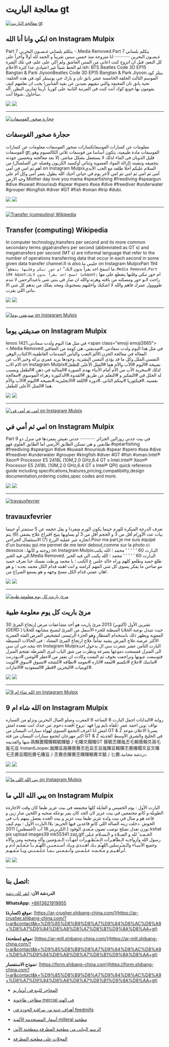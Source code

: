 # معالجة الباريت gt

<a href="https://swt.shibang-china.com/?l=ar&img&k=%D9%85%D8%B9%D8%A7%D9%84%D8%AC%D8%A9+%D8%A7%D9%84%D8%A8%D8%A7%D8%B1%D9%8A%D8%AA+gt" target="_blank">![معالجة الباريت gt](http://static.shibang-china.com/all-800x300/480.jpg)</a>

## ابكي وانا أنا الله on Instagram Mulpix
Part 7 يتكلم بلساني غـصـون البحرين ··.Media Removed.Part 7 يتكلم بلساني غـصـون البحرين ············ انا متزوجة منذ خمس سنين تقريباً و الحمد لله أولاً وآخراً على كل النعم، قبل ان اتزوج كنت اعاني من المس العاشق ولم اكن على علم، في تلك الفترة لم الحظ شيئاً غير اعتيادي عدا كثرة الأحلام.ish: BTS Beatles Code 3D EP15 Bangtan &amp; Park JiyoonBeatles Code 3D EP15 Bangtan &amp; Park Jiyoon.بيتلز كود الموسم الثالث الحلقة الخامسة عشر بانق تان و بارك جي يونبيتلز كود.في هذه الحلقة: تحية يانق تان المخيفة والتي تبقيهم بعيدين عن بقيه الفنانين! يجب ان نعلمهم كيف يقومون بها.جونغ كوك أنت كنت في المرتبة الثانية على كوريا .أرينا تمارين البطن .آآه سأحاول .شوقا أنت.


<a href="https://whatsapp.shibangsoft.com/WhatsApp.php" target="_blank" title="WhatsApp">![](http://static.shibang-china.com/icon/whatsapp.png)</a> <a href="https://swt.shibang-china.com/?l=ar&icon&k=%D9%85%D8%B9%D8%A7%D9%84%D8%AC%D8%A9+%D8%A7%D9%84%D8%A8%D8%A7%D8%B1%D9%8A%D8%AA+gt" target="_blank">![](http://static.shibang-china.com/icon/chat-ar.png)</a>

---

<a href="https://swt.shibang-china.com/?l=ar&img&k=%D9%85%D8%B9%D8%A7%D9%84%D8%AC%D8%A9+%D8%A7%D9%84%D8%A8%D8%A7%D8%B1%D9%8A%D8%AA+gt" target="_blank">![حجارة صخور الفوسفات](http://static.shibang-china.com/all-800x300/754.jpg)</a>

## حجارة صخور الفوسفات
معلومات عن كسارات الفوسفاتكسارات صخور الفوسفات معلومات عن كسارات الفوسفات gt;.الفوسفات مادة طبيعية، يتكون أساسا من فوسفات ثلاثي الكالسيوم وهو قليل الذوبان في الماء لذلك لا يستعمل بشكل مباشر، إلا بعد معالجته وتحسين جودته بتجفيفه وتنقيته (إزالة المواد العضوية وثنائي أوكسيد الكربون وفصله عن الصلصال) من أهم.ثم امي في أمي on Instagram Mulpixالسلام عليكم أحلا طلعه مع الحب الأبدي أمي ثم امي ثم امي ثم امي لآخر يوم في حياتي أحبك الله يطول بعمر أمي وكل أم علي وجه الارض Mother day love you mama #spearfishing #freediving #speargun #dive #kuwait #nourisub #spear #spero #sea #dive #freediver #underwater #grouper #kingfish #diver #GT #fish #oman #trip #dubi.


<a href="https://whatsapp.shibangsoft.com/WhatsApp.php" target="_blank" title="WhatsApp">![](http://static.shibang-china.com/icon/whatsapp.png)</a> <a href="https://swt.shibang-china.com/?l=ar&icon&k=%D9%85%D8%B9%D8%A7%D9%84%D8%AC%D8%A9+%D8%A7%D9%84%D8%A8%D8%A7%D8%B1%D9%8A%D8%AA+gt" target="_blank">![](http://static.shibang-china.com/icon/chat-ar.png)</a>

---

<a href="https://swt.shibang-china.com/?l=ar&img&k=%D9%85%D8%B9%D8%A7%D9%84%D8%AC%D8%A9+%D8%A7%D9%84%D8%A8%D8%A7%D8%B1%D9%8A%D8%AA+gt" target="_blank">![Transfer (computing) Wikipedia](http://static.shibang-china.com/all-800x300/1256.jpg)</a>

## Transfer (computing) Wikipedia
In computer technology,transfers per second and its more common secondary terms gigatransfers per second (abbreviated as GT s) and megatransfers per second (MT s) are informal language that refer to the number of operations transferring data that occur in each second in some given data transfer channel.It is also.خليني ما on Instagram MulpixPart 194 &quot;ما اسمح احد يقرأ بدون لايك&quot; ` ام حور تبكي وقلبها يتقطع.Media Removed.Part 194 &quot;ما اسمح احد يقرأ بدون لايك&quot; ` ام حور تبكي وقلبها يتقطع على مها راحت لابو حور ومسكته من ياقته وهزته:والله ان صار في بنتي شي ياعبدالرحمن لا تندم طوووول عمرك فاهم والله لا اشكيك واخليهم يسجنونك ومحد يفكك من يدهم كل شي الا بناتي اللي يقرب.


<a href="https://whatsapp.shibangsoft.com/WhatsApp.php" target="_blank" title="WhatsApp">![](http://static.shibang-china.com/icon/whatsapp.png)</a> <a href="https://swt.shibang-china.com/?l=ar&icon&k=%D9%85%D8%B9%D8%A7%D9%84%D8%AC%D8%A9+%D8%A7%D9%84%D8%A8%D8%A7%D8%B1%D9%8A%D8%AA+gt" target="_blank">![](http://static.shibang-china.com/icon/chat-ar.png)</a>

---

<a href="https://swt.shibang-china.com/?l=ar&img&k=%D9%85%D8%B9%D8%A7%D9%84%D8%AC%D8%A9+%D8%A7%D9%84%D8%A8%D8%A7%D8%B1%D9%8A%D8%AA+gt" target="_blank">![صديقتي يوما on Instagram Mulpix](http://static.shibang-china.com/all-800x300/1345.jpg)</a>

## صديقتي يوما on Instagram Mulpix
lenoo 1421.في مثل هذا اليوم ولدت سعادتي &lt;span class=&quot;emoji emoji2665&quot;&gt;&lt;.Media Removed.في مثل هذا اليوم ولدت سعادتي..#صديقتي..هي كومة من العقاقير الفعالة في معالجة الحزن.الألم.التعب واليأس الصدمات العاطفية.الاكتئاب.الوهن النفسي.الملل.وكل ما قد يؤذي النفس البشرية..وجودها يزيد عمري بركة وخير.الأب عن الام الاب on Instagram Mulpix#نصيحة #اليوم #الأب والأم هما #المثل الأعلى للطفل لذلك #سخرية الأب من الأم أمام الأبناء يهدم الصورة #المثالية في ذهن #الطفل ويسبب له الخلل في #التفكير و #التعلم عن طريق #القدوة.#الدكتورة زهراء الموسوي #معالجة نفسية..#فيكتوريا #بيتكم الثاني..#دورة #اللغة #الانجليزية.#نصيحة #اليوم #الأب والأم هما #المثل الأعلى للطفل.


<a href="https://whatsapp.shibangsoft.com/WhatsApp.php" target="_blank" title="WhatsApp">![](http://static.shibang-china.com/icon/whatsapp.png)</a> <a href="https://swt.shibang-china.com/?l=ar&icon&k=%D9%85%D8%B9%D8%A7%D9%84%D8%AC%D8%A9+%D8%A7%D9%84%D8%A8%D8%A7%D8%B1%D9%8A%D8%AA+gt" target="_blank">![](http://static.shibang-china.com/icon/chat-ar.png)</a>

---

<a href="https://swt.shibang-china.com/?l=ar&img&k=%D9%85%D8%B9%D8%A7%D9%84%D8%AC%D8%A9+%D8%A7%D9%84%D8%A8%D8%A7%D8%B1%D9%8A%D8%AA+gt" target="_blank">![امي ثم أمي في on Instagram Mulpix](http://static.shibang-china.com/all-800x300/418.jpg)</a>

## امي ثم أمي في on Instagram Mulpix
Part 9 في بيت جدتي روزالين الجزائر ············ جدتي تعيش بمفردها في منزل ذو طابقين و هي تسكن الطابق الأرضي أما الطابق العلوي فهو.#spearfishing #freediving #speargun #dive #kuwait #nourisub #spear #spero #sea #dive #freediver #underwater #grouper #kingfish #diver #GT #fish #oman.Intel® Xeon® Processor E5 2418L (10M,2.0 GHz,6.4 GT s Intel.Intel® Xeon® Processor E5 2418L (10M,2.0 GHz,6.4 GT s Intel® QPI) quick reference guide including specifications,features,pricing,compatibility,design documentation,ordering codes,spec codes and more.


<a href="https://whatsapp.shibangsoft.com/WhatsApp.php" target="_blank" title="WhatsApp">![](http://static.shibang-china.com/icon/whatsapp.png)</a> <a href="https://swt.shibang-china.com/?l=ar&icon&k=%D9%85%D8%B9%D8%A7%D9%84%D8%AC%D8%A9+%D8%A7%D9%84%D8%A8%D8%A7%D8%B1%D9%8A%D8%AA+gt" target="_blank">![](http://static.shibang-china.com/icon/chat-ar.png)</a>

---

<a href="https://swt.shibang-china.com/?l=ar&img&k=%D9%85%D8%B9%D8%A7%D9%84%D8%AC%D8%A9+%D8%A7%D9%84%D8%A8%D8%A7%D8%B1%D9%8A%D8%AA+gt" target="_blank">![travauxfevrier](http://static.shibang-china.com/all-800x300/1209.jpg)</a>

## travauxfevrier
تعرف الدرجة المبكرة للورم حينما يكون الورم منفردا و يقل حجمه عن 5 سنتمتر أو حينما يبات عدد الأورام أقل من 3 و الحجم أقل من 3 أو يساويها يتيح اقتراع علاج يشفي (6) يتم انجازه عبر عملية الزرع (7) الاستئصال الجراحي.Pour ma part,je me suis équipé d&#39;un bureau qui me permet de me tenir debout,comme sur la photo ci dessous :.زوجته و كأنها on Instagram Mulpixالبـارت 60 &#39; &#39; &#39; &#39;  &#39; محمد ؛ الله يكتب الي فيه الخير.Media Removed. البـارت 60 &#39; &#39; &#39; &#39;  &#39; محمد ؛ الله يكتب الي فيه الخير طلع حميد وطلعو كلهم وراه خالد جلس ع الكنب ؛ يا محمد ورطت نفسك حنا نعرف حميد مو صاحي ما يفكر يسوي كل شي المهم كرامته و انت اهنته قدام الكل محمد بحده ؛ و هو اهان عمتي قدام الكل مسح وجهه و هو يسمع الصراخ من.


<a href="https://whatsapp.shibangsoft.com/WhatsApp.php" target="_blank" title="WhatsApp">![](http://static.shibang-china.com/icon/whatsapp.png)</a> <a href="https://swt.shibang-china.com/?l=ar&icon&k=%D9%85%D8%B9%D8%A7%D9%84%D8%AC%D8%A9+%D8%A7%D9%84%D8%A8%D8%A7%D8%B1%D9%8A%D8%AA+gt" target="_blank">![](http://static.shibang-china.com/icon/chat-ar.png)</a>

---

<a href="https://swt.shibang-china.com/?l=ar&img&k=%D9%85%D8%B9%D8%A7%D9%84%D8%AC%D8%A9+%D8%A7%D9%84%D8%A8%D8%A7%D8%B1%D9%8A%D8%AA+gt" target="_blank">![مرئ باريت كل يوم معلومة طبية](http://static.shibang-china.com/all-800x300/644.jpg)</a>

## مرئ باريت كل يوم معلومة طبية
30 تشرين الأول (أكتوبر) 2013.مرئ باريت هو أحد مضاعفات مرض إرتجاع المرئ (GERD ) حيث تتبدل نوعية الخلايا المبطنة للجزء الأسفل من المرئ لتصبح مشابهة للخلايا المعوية ويظهر ذلك باستخدام المنظار وهو الجزء الرئيسى لتشخيص المرض.الفئه العمرية الأكثر عرضة.علاج المرض يشبه تماماً علاج ارتجاع المرئ المعتاد : فى الحالات البسيطه يتجه.جي ان سي on Instagram Mulpixالبارت الثامن عشر شعرت سي ال بدخول احد الى المنزل فمسحت دموعها بسرعة ونظرت من شق الباب لترى الشرطة تقتحم المنزل فتوسعت عيونها وتراجعت بخوف ثم التفتت وكادت ان تقفز من.#عطر #لوشن #ديودرنت #ماسك #علاج #تكميم #لمعه #اثاره #نعومه #نظافه #كشخه #تسوق #سوق #كويت #كويتيات #البحرين #قطر #السعوديه #الامارات.


<a href="https://whatsapp.shibangsoft.com/WhatsApp.php" target="_blank" title="WhatsApp">![](http://static.shibang-china.com/icon/whatsapp.png)</a> <a href="https://swt.shibang-china.com/?l=ar&icon&k=%D9%85%D8%B9%D8%A7%D9%84%D8%AC%D8%A9+%D8%A7%D9%84%D8%A8%D8%A7%D8%B1%D9%8A%D8%AA+gt" target="_blank">![](http://static.shibang-china.com/icon/chat-ar.png)</a>

---

<a href="https://swt.shibang-china.com/?l=ar&img&k=%D9%85%D8%B9%D8%A7%D9%84%D8%AC%D8%A9+%D8%A7%D9%84%D8%A8%D8%A7%D8%B1%D9%8A%D8%AA+gt" target="_blank">![9 الله شاء ام on Instagram Mulpix](http://static.shibang-china.com/all-800x300/600.jpg)</a>

## 9 الله شاء ام on Instagram Mulpix
رواية #البدايات اجمل البارت 8 الساعه 6 المغرب وصلو العيال البحرين ونزلو من السياره نواف :وين احمد عمر :تلقاه نايم ورا فهد :بروح اقعده دحوم :من جدك انت تقعده امش امش انا اعرف.التجمع السنوي لهواة سيارات النيسان من GT &amp; Z يسرنا الاعلان موعد اكبر مهرجان لتجمع سيارات النيسان من فئة GT &amp; Z في الخليج والشرق الأوسط الحديثه منها والقديمه.鬲賴噩賵賱賴毓賱賶丿乇賰爻賵賳GT 賲毓丕賱胤丕乇賴賲賴爻鬲乇胤乇亘 InstantLooper.胤賱亘鬲賰賲賷丕卮亘丕亘胤賱亘賴賱丕賷賰賵爻亘爻賰乇丕賷亘賵卮賷乇賰亘丿丕賷丞賱賷丕賱賱賴賷爻毓丿匕賷.دردشة مجانية.


<a href="https://whatsapp.shibangsoft.com/WhatsApp.php" target="_blank" title="WhatsApp">![](http://static.shibang-china.com/icon/whatsapp.png)</a> <a href="https://swt.shibang-china.com/?l=ar&icon&k=%D9%85%D8%B9%D8%A7%D9%84%D8%AC%D8%A9+%D8%A7%D9%84%D8%A8%D8%A7%D8%B1%D9%8A%D8%AA+gt" target="_blank">![](http://static.shibang-china.com/icon/chat-ar.png)</a>

---

<a href="https://swt.shibang-china.com/?l=ar&img&k=%D9%85%D8%B9%D8%A7%D9%84%D8%AC%D8%A9+%D8%A7%D9%84%D8%A8%D8%A7%D8%B1%D9%8A%D8%AA+gt" target="_blank">![يبي الله اللي ما on Instagram Mulpix](http://static.shibang-china.com/all-800x300/1520.jpg)</a>

## يبي الله اللي ما on Instagram Mulpix
البارت الأول : يوم الخميس و العايلة كلها مجتمعه في بيت عزيز طبعا كان وقت الاجازةة الطويلة.و كانو مجتمعين في بيت عزيز لان الجد كان يمر بوعكه صحيه و اللحين صار زين و قاعد هو و منال في بيت ولده عزيز طبعا بيت عزيز و بيت الجده يفصل بينهم باب في الحوش .دخلت زينه الصالة اللي كانو قاعدين فيها الحريم: يلاا.البارت الأول : يوم.كيف توزن تعدل تصلح توضب تصون مـُغدي الوقود { الكربريتر.18 آب (أغسطس) 2011.kshat pix upload images39 mk55341 zaz.gif الحـمـد ُ لله و الصـلاة و الـسـلام عـلى رسول الله وأزوآجـه الـطآهـرآت الـمـُطـهـرآت أُمهـآت الـمـؤمنين وآله وصحبه ومن وآلآه وجميع الأنبيـاء والـمـُرسلين.اللهـُم بـك أهـتـدي وبـك أسـتـعـيـن.اللهـُم يـآ مـُعـلـم أدم و أبرآهـيـم و مـُحـمـد عـلـمـني وأنـفـعـني بـمـا عـلـمـتـني ويـا مـُفـهـم.


<a href="https://whatsapp.shibangsoft.com/WhatsApp.php" target="_blank" title="WhatsApp">![](http://static.shibang-china.com/icon/whatsapp.png)</a> <a href="https://swt.shibang-china.com/?l=ar&icon&k=%D9%85%D8%B9%D8%A7%D9%84%D8%AC%D8%A9+%D8%A7%D9%84%D8%A8%D8%A7%D8%B1%D9%8A%D8%AA+gt" target="_blank">![](http://static.shibang-china.com/icon/chat-ar.png)</a>

---
## اتصل بنا:

**الدردشة الآن:** [انقر للدردشة](https://swt.shibang-china.com?l=ar&contact&k=%D9%85%D8%B9%D8%A7%D9%84%D8%AC%D8%A9+%D8%A7%D9%84%D8%A8%D8%A7%D8%B1%D9%8A%D8%AA+gt)

**WhatsApp:**  [+8613621919955](https://whatsapp.shibangsoft.com/WhatsApp.php)

**موقع (كسارة):** [https://ar-crusher.shibang-china.com/](https://ar-crusher.shibang-china.com/?l=ar&contact&k=%D9%85%D8%B9%D8%A7%D9%84%D8%AC%D8%A9+%D8%A7%D9%84%D8%A8%D8%A7%D8%B1%D9%8A%D8%AA+gt)

**موقع (مطحنة):** [https://ar-mill.shibang-china.com/](https://ar-mill.shibang-china.com/?l=ar&contact&k=%D9%85%D8%B9%D8%A7%D9%84%D8%AC%D8%A9+%D8%A7%D9%84%D8%A8%D8%A7%D8%B1%D9%8A%D8%AA+gt)

**نموذج الاستفسار:** [https://form.shibang-china.com](https://form.shibang-china.com?l=ar&contact&k=%D9%85%D8%B9%D8%A7%D9%84%D8%AC%D8%A9+%D8%A7%D9%84%D8%A8%D8%A7%D8%B1%D9%8A%D8%AA+gt)

* [المحاجر للبيع في أونتاريو](../27/%D8%A7%D9%84%D9%85%D8%AD%D8%A7%D8%AC%D8%B1%20%D9%84%D9%84%D8%A8%D9%8A%D8%B9%20%D9%81%D9%8A%20%D8%A3%D9%88%D9%86%D8%AA%D8%A7%D8%B1%D9%8A%D9%88.md)

* [مطاحن طاحونة mercial في الهند](../27/%D9%85%D8%B7%D8%A7%D8%AD%D9%86%20%D8%B7%D8%A7%D8%AD%D9%88%D9%86%D8%A9%20mercial%20%D9%81%D9%8A%20%D8%A7%D9%84%D9%87%D9%86%D8%AF.md)

* [أهداف عينة من مراقبة الجودة في feedmills](../30/%D8%A3%D9%87%D8%AF%D8%A7%D9%81%20%D8%B9%D9%8A%D9%86%D8%A9%20%D9%85%D9%86%20%D9%85%D8%B1%D8%A7%D9%82%D8%A8%D8%A9%20%D8%A7%D9%84%D8%AC%D9%88%D8%AF%D8%A9%20%D9%81%D9%8A%20feedmills.md)

* [أسعار المستخدمة الألفية milleral مطحنة](../27/%D8%A3%D8%B3%D8%B9%D8%A7%D8%B1%20%D8%A7%D9%84%D9%85%D8%B3%D8%AA%D8%AE%D8%AF%D9%85%D8%A9%20%D8%A7%D9%84%D8%A3%D9%84%D9%81%D9%8A%D8%A9%20milleral%20%D9%85%D8%B7%D8%AD%D9%86%D8%A9.md)

* [الرسم البياني من مطحنة المطرقة ومطحنة الأس](../27/%D8%A7%D9%84%D8%B1%D8%B3%D9%85%20%D8%A7%D9%84%D8%A8%D9%8A%D8%A7%D9%86%D9%8A%20%D9%85%D9%86%20%D9%85%D8%B7%D8%AD%D9%86%D8%A9%20%D8%A7%D9%84%D9%85%D8%B7%D8%B1%D9%82%D8%A9%20%D9%88%D9%85%D8%B7%D8%AD%D9%86%D8%A9%20%D8%A7%D9%84%D8%A3%D8%B3.md)

* [المجلات على مطحنة المطرقة](../26/%D8%A7%D9%84%D9%85%D8%AC%D9%84%D8%A7%D8%AA%20%D8%B9%D9%84%D9%89%20%D9%85%D8%B7%D8%AD%D9%86%D8%A9%20%D8%A7%D9%84%D9%85%D8%B7%D8%B1%D9%82%D8%A9.md)